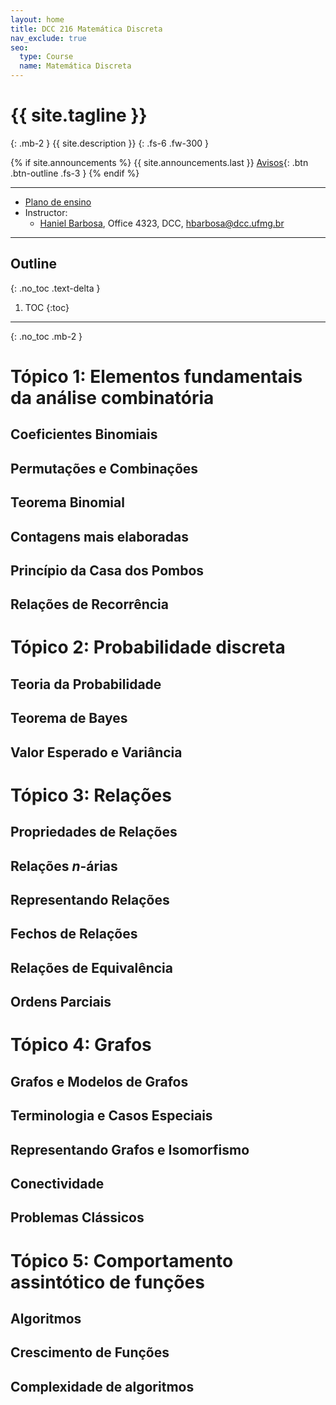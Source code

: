 ```yaml
---
layout: home
title: DCC 216 Matemática Discreta
nav_exclude: true
seo:
  type: Course
  name: Matemática Discreta
---
```


# {{ site.tagline }}
{: .mb-2 }
{{ site.description }}
{: .fs-6 .fw-300 }

{% if site.announcements %}
{{ site.announcements.last }}
[Avisos](announcements.md){: .btn .btn-outline .fs-3 }
{% endif %}

---

- [Plano de ensino](plan.pdf)
- Instructor:
  - [Haniel Barbosa](https://homepages.dcc.ufmg.br/~hbarbosa/), Office 4323, DCC, hbarbosa@dcc.ufmg.br

---

## Outline
{: .no_toc .text-delta }

1. TOC
{:toc}

---

{: .no_toc .mb-2 }

# Tópico 1: Elementos fundamentais da análise combinatória

## Coeficientes Binomiais
## Permutações e Combinações
## Teorema Binomial
## Contagens mais elaboradas
## Princípio da Casa dos Pombos
## Relações de Recorrência

# Tópico 2: Probabilidade discreta

## Teoria da Probabilidade
## Teorema de Bayes
## Valor Esperado e Variância

# Tópico 3: Relações

## Propriedades de Relações
## Relações $n$-árias
## Representando Relações
## Fechos de Relações
## Relações de Equivalência
## Ordens Parciais

# Tópico 4: Grafos

## Grafos e Modelos de Grafos
## Terminologia e Casos Especiais
## Representando Grafos e Isomorfismo
## Conectividade
## Problemas Clássicos

# Tópico 5: Comportamento assintótico de funções

## Algoritmos
## Crescimento de Funções
## Complexidade de algoritmos
